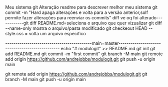Meu sistema git
Alteração readme para descrever melhor meu sistema
git commit -m "Hard apaga alterações e volta para a versão anterior,solf permite fazer alterações para reenviar os commits"
diff ve oq foi alterado------------git diff README.md=seleciona o arquivo que quer vizualizar
git diff --name-only mostra o arquivo/pasta modificado
git checkeout HEAD -- style.css = volta um arquivo especifico


-------------------------------------------main=master------------------------------------------------
echo "# modulogit" >> README.md
git init
git add README.md
git commit -m "first commit"
git branch -M main
git remote add origin https://github.com/andrejobbs/modulogit.git
git push -u origin main



git remote add origin https://github.com/andrejobbs/modulogit.git
git branch -M main
git push -u origin main
